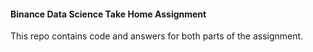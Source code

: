 #### Binance Data Science Take Home Assignment

This repo contains code and answers for both parts of the assignment.
